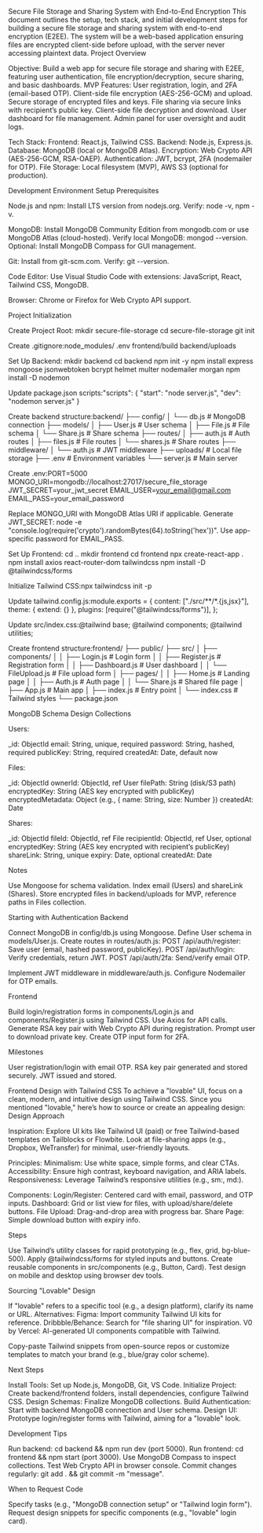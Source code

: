 Secure File Storage and Sharing System with End-to-End Encryption
This document outlines the setup, tech stack, and initial development steps for building a secure file storage and sharing system with end-to-end encryption (E2EE). The system will be a web-based application ensuring files are encrypted client-side before upload, with the server never accessing plaintext data.
Project Overview

Objective: Build a web app for secure file storage and sharing with E2EE, featuring user authentication, file encryption/decryption, secure sharing, and basic dashboards.
MVP Features:
User registration, login, and 2FA (email-based OTP).
Client-side file encryption (AES-256-GCM) and upload.
Secure storage of encrypted files and keys.
File sharing via secure links with recipient’s public key.
Client-side file decryption and download.
User dashboard for file management.
Admin panel for user oversight and audit logs.


Tech Stack:
Frontend: React.js, Tailwind CSS.
Backend: Node.js, Express.js.
Database: MongoDB (local or MongoDB Atlas).
Encryption: Web Crypto API (AES-256-GCM, RSA-OAEP).
Authentication: JWT, bcrypt, 2FA (nodemailer for OTP).
File Storage: Local filesystem (MVP), AWS S3 (optional for production).



Development Environment Setup
Prerequisites

Node.js and npm:
Install LTS version from nodejs.org.
Verify: node -v, npm -v.


MongoDB:
Install MongoDB Community Edition from mongodb.com or use MongoDB Atlas (cloud-hosted).
Verify local MongoDB: mongod --version.
Optional: Install MongoDB Compass for GUI management.


Git:
Install from git-scm.com.
Verify: git --version.


Code Editor:
Use Visual Studio Code with extensions: JavaScript, React, Tailwind CSS, MongoDB.


Browser:
Chrome or Firefox for Web Crypto API support.



Project Initialization

Create Project Root:
mkdir secure-file-storage
cd secure-file-storage
git init


Create .gitignore:node_modules/
.env
frontend/build
backend/uploads




Set Up Backend:
mkdir backend
cd backend
npm init -y
npm install express mongoose jsonwebtoken bcrypt helmet multer nodemailer morgan
npm install -D nodemon


Update package.json scripts:"scripts": {
  "start": "node server.js",
  "dev": "nodemon server.js"
}


Create backend structure:backend/
├── config/
│   └── db.js          # MongoDB connection
├── models/
│   ├── User.js        # User schema
│   ├── File.js        # File schema
│   └── Share.js       # Share schema
├── routes/
│   ├── auth.js        # Auth routes
│   ├── files.js       # File routes
│   └── shares.js      # Share routes
├── middleware/
│   └── auth.js        # JWT middleware
├── uploads/           # Local file storage
├── .env               # Environment variables
└── server.js          # Main server


Create .env:PORT=5000
MONGO_URI=mongodb://localhost:27017/secure_file_storage
JWT_SECRET=your_jwt_secret
EMAIL_USER=your_email@gmail.com
EMAIL_PASS=your_email_password


Replace MONGO_URI with MongoDB Atlas URI if applicable.
Generate JWT_SECRET: node -e "console.log(require('crypto').randomBytes(64).toString('hex'))".
Use app-specific password for EMAIL_PASS.




Set Up Frontend:
cd ..
mkdir frontend
cd frontend
npx create-react-app .
npm install axios react-router-dom tailwindcss
npm install -D @tailwindcss/forms


Initialize Tailwind CSS:npx tailwindcss init -p


Update tailwind.config.js:module.exports = {
  content: ["./src/**/*.{js,jsx}"],
  theme: { extend: {} },
  plugins: [require("@tailwindcss/forms")],
};


Update src/index.css:@tailwind base;
@tailwind components;
@tailwind utilities;




Create frontend structure:frontend/
├── public/
├── src/
│   ├── components/
│   │   ├── Login.js       # Login form
│   │   ├── Register.js    # Registration form
│   │   ├── Dashboard.js   # User dashboard
│   │   └── FileUpload.js  # File upload form
│   ├── pages/
│   │   ├── Home.js        # Landing page
│   │   ├── Auth.js        # Auth page
│   │   └── Share.js       # Shared file page
│   ├── App.js             # Main app
│   ├── index.js           # Entry point
│   └── index.css          # Tailwind styles
└── package.json





MongoDB Schema Design
Collections

Users:

_id: ObjectId
email: String, unique, required
password: String, hashed, required
publicKey: String, required
createdAt: Date, default now


Files:

_id: ObjectId
ownerId: ObjectId, ref User
filePath: String (disk/S3 path)
encryptedKey: String (AES key encrypted with publicKey)
encryptedMetadata: Object (e.g., { name: String, size: Number })
createdAt: Date


Shares:

_id: ObjectId
fileId: ObjectId, ref File
recipientId: ObjectId, ref User, optional
encryptedKey: String (AES key encrypted with recipient’s publicKey)
shareLink: String, unique
expiry: Date, optional
createdAt: Date



Notes

Use Mongoose for schema validation.
Index email (Users) and shareLink (Shares).
Store encrypted files in backend/uploads for MVP, reference paths in Files collection.

Starting with Authentication
Backend

Connect MongoDB in config/db.js using Mongoose.
Define User schema in models/User.js.
Create routes in routes/auth.js:
POST /api/auth/register: Save user (email, hashed password, publicKey).
POST /api/auth/login: Verify credentials, return JWT.
POST /api/auth/2fa: Send/verify email OTP.


Implement JWT middleware in middleware/auth.js.
Configure Nodemailer for OTP emails.

Frontend

Build login/registration forms in components/Login.js and components/Register.js using Tailwind CSS.
Use Axios for API calls.
Generate RSA key pair with Web Crypto API during registration.
Prompt user to download private key.
Create OTP input form for 2FA.

Milestones

User registration/login with email OTP.
RSA key pair generated and stored securely.
JWT issued and stored.

Frontend Design with Tailwind CSS
To achieve a "lovable" UI, focus on a clean, modern, and intuitive design using Tailwind CSS. Since you mentioned "lovable," here’s how to source or create an appealing design:
Design Approach

Inspiration:
Explore UI kits like Tailwind UI (paid) or free Tailwind-based templates on Tailblocks or Flowbite.
Look at file-sharing apps (e.g., Dropbox, WeTransfer) for minimal, user-friendly layouts.


Principles:
Minimalism: Use white space, simple forms, and clear CTAs.
Accessibility: Ensure high contrast, keyboard navigation, and ARIA labels.
Responsiveness: Leverage Tailwind’s responsive utilities (e.g., sm:, md:).


Components:
Login/Register: Centered card with email, password, and OTP inputs.
Dashboard: Grid or list view for files, with upload/share/delete buttons.
File Upload: Drag-and-drop area with progress bar.
Share Page: Simple download button with expiry info.



Steps

Use Tailwind’s utility classes for rapid prototyping (e.g., flex, grid, bg-blue-500).
Apply @tailwindcss/forms for styled inputs and buttons.
Create reusable components in src/components (e.g., Button, Card).
Test design on mobile and desktop using browser dev tools.

Sourcing "Lovable" Design

If "lovable" refers to a specific tool (e.g., a design platform), clarify its name or URL.
Alternatives:
Figma: Import community Tailwind UI kits for reference.
Dribbble/Behance: Search for "file sharing UI" for inspiration.
V0 by Vercel: AI-generated UI components compatible with Tailwind.


Copy-paste Tailwind snippets from open-source repos or customize templates to match your brand (e.g., blue/gray color scheme).

Next Steps

Install Tools: Set up Node.js, MongoDB, Git, VS Code.
Initialize Project: Create backend/frontend folders, install dependencies, configure Tailwind CSS.
Design Schemas: Finalize MongoDB collections.
Build Authentication: Start with backend MongoDB connection and User schema.
Design UI: Prototype login/register forms with Tailwind, aiming for a "lovable" look.

Development Tips

Run backend: cd backend && npm run dev (port 5000).
Run frontend: cd frontend && npm start (port 3000).
Use MongoDB Compass to inspect collections.
Test Web Crypto API in browser console.
Commit changes regularly: git add . && git commit -m "message".

When to Request Code

Specify tasks (e.g., "MongoDB connection setup" or "Tailwind login form").
Request design snippets for specific components (e.g., "lovable" login card).

